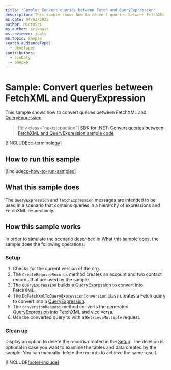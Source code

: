 ```yaml
---
title: "Sample: Convert queries between Fetch and QueryExpression"
description: This sample shows how to convert queries between FetchXML and QueryExpression
ms.date: 04/03/2022
author: MicroSri
ms.author: sriknair
ms.reviewer: jdaly
ms.topic: sample
search.audienceType:
  - developer
contributors:
  - JimDaly
  - phecke
---
```


# Sample: Convert queries between FetchXML and QueryExpression

This sample shows how to convert queries between FetchXML and [QueryExpression](xref:Microsoft.Xrm.Sdk.Query.QueryExpression).

> [!div class="nextstepaction"]
> [SDK for .NET: Convert queries between FetchXML and QueryExpression sample code](https://github.com/microsoft/PowerApps-Samples/tree/master/dataverse/orgsvc/C%23/Convertqueriesfetchqueryexpressions)


[!INCLUDE[cc-terminology](../../includes/cc-terminology.md)]

## How to run this sample

[!include[cc-how-to-run-samples](../../includes/cc-how-to-run-samples.md)]

## What this sample does

The `QueryExpression` and `fetchExpression` messages are intended to be used in a scenario that contains queries in a hierarchy of expressions and FetchXML respectively.

## How this sample works

In order to simulate the scenario described in [What this sample does](#what-this-sample-does), the sample does the following operations:

### Setup

1. Checks for the current version of the org.
1. The `CreateRequireRecords` method creates an account and two contact records that are used by the sample.
1. The `QueryExpression` builds a [QueryExpression](xref:Microsoft.Xrm.Sdk.Query.QueryExpression) to convert into FetchXML.
1. The `DoFetchXmlToQueryExpressionConversion` class creates a Fetch query to convert into a [QueryExpression](xref:Microsoft.Xrm.Sdk.Query.QueryExpression).
1. The `conversionRequest` method converts the generated [QueryExpression](xref:Microsoft.Xrm.Sdk.Query.QueryExpression) into FetchXML and vice versa.
1. Use the converted query to with a `RetrieveMultiple` request.

### Clean up

Display an option to delete the records created in the [Setup](#setup). The deletion is optional in case you want to examine the tables and data created by the sample. You can manually delete the records to achieve the same result.

[!INCLUDE[footer-include](../../../../includes/footer-banner.md)]

